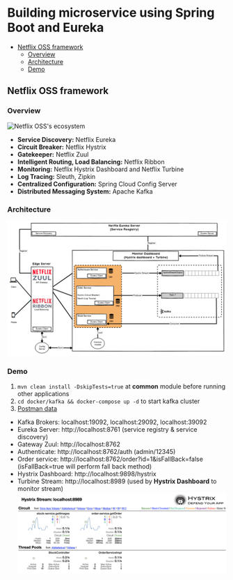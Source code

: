 # Building microservice using Spring Boot and Eureka

- [Netflix OSS framework](#netflix-oss-framework)
  - [Overview](#overview)
  - [Architecture](#architecture)
  - [Demo](#demo)

## Netflix OSS framework

### Overview
![Netflix OSS's ecosystem](readme/netflix-oss-framework.png)

- **Service Discovery:** Netflix Eureka
- **Circuit Breaker:** Netflix Hystrix
- **Gatekeeper:** Netflix Zuul
- **Intelligent Routing, Load Balancing:** Netflix Ribbon
- **Monitoring:** Netflix Hystrix Dashboard and Netflix Turbine
- **Log Tracing:** Sleuth, Zipkin
- **Centralized Configuration:** Spring Cloud Config Server
- **Distributed Messaging System:** Apache Kafka

### Architecture
![Netflix OSS's architecture](readme/netflix-oss-architecture.png)

### Demo
1. `mvn clean install -DskipTests=true` at **common** module before running other applications
2. `cd docker/kafka && docker-compose up -d` to start kafka cluster
3.  [Postman data](readme/spring-microservices.postman_collection.json)
- Kafka Brokers: localhost:19092, localhost:29092, localhost:39092
- Eureka Server: http://localhost:8761 (service registry & service discovery)
- Gateway Zuul: http://localhost:8762
- Authenticate: http://localhost:8762/auth (admin/12345)
- Order service: http://localhost:8762/order?id=1&isFallBack=false (isFallBack=true will perform fall back method)
- Hystrix Dashboard: http://localhost:9898/hystrix
- Turbine Stream: http://localhost:8989 (used by **Hystrix Dashboard** to monitor stream)
![Hystrix Dashboard](readme/hystrix-stream.png)